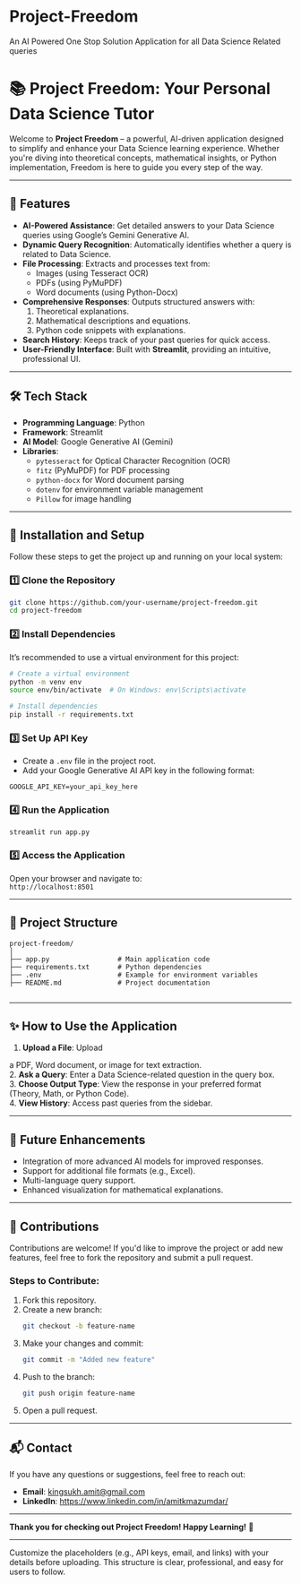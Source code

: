 # Project-Freedom
An AI Powered One Stop Solution Application for all Data Science Related queries
# 📚 Project Freedom: Your Personal Data Science Tutor

Welcome to **Project Freedom** – a powerful, AI-driven application designed to simplify and enhance your Data Science learning experience. Whether you're diving into theoretical concepts, mathematical insights, or Python implementation, Freedom is here to guide you every step of the way.

---

## 🚀 Features

- **AI-Powered Assistance**: Get detailed answers to your Data Science queries using Google’s Gemini Generative AI.
- **Dynamic Query Recognition**: Automatically identifies whether a query is related to Data Science.
- **File Processing**: Extracts and processes text from:
  - Images (using Tesseract OCR)
  - PDFs (using PyMuPDF)
  - Word documents (using Python-Docx)
- **Comprehensive Responses**: Outputs structured answers with:
  1. Theoretical explanations.
  2. Mathematical descriptions and equations.
  3. Python code snippets with explanations.
- **Search History**: Keeps track of your past queries for quick access.
- **User-Friendly Interface**: Built with **Streamlit**, providing an intuitive, professional UI.

---

## 🛠️ Tech Stack

- **Programming Language**: Python
- **Framework**: Streamlit
- **AI Model**: Google Generative AI (Gemini)
- **Libraries**:
  - `pytesseract` for Optical Character Recognition (OCR)
  - `fitz` (PyMuPDF) for PDF processing
  - `python-docx` for Word document parsing
  - `dotenv` for environment variable management
  - `Pillow` for image handling

---

## 🔧 Installation and Setup

Follow these steps to get the project up and running on your local system:

### 1️⃣ Clone the Repository

```bash
git clone https://github.com/your-username/project-freedom.git
cd project-freedom
```

### 2️⃣ Install Dependencies

It’s recommended to use a virtual environment for this project:

```bash
# Create a virtual environment
python -m venv env
source env/bin/activate  # On Windows: env\Scripts\activate

# Install dependencies
pip install -r requirements.txt
```

### 3️⃣ Set Up API Key

- Create a `.env` file in the project root.
- Add your Google Generative AI API key in the following format:

```
GOOGLE_API_KEY=your_api_key_here
```

### 4️⃣ Run the Application

```bash
streamlit run app.py
```

### 5️⃣ Access the Application

Open your browser and navigate to:  
`http://localhost:8501`

---

## 📂 Project Structure

```
project-freedom/
│
├── app.py                 # Main application code
├── requirements.txt       # Python dependencies
├── .env                   # Example for environment variables
├── README.md              # Project documentation


```

---

## ✨ How to Use the Application

1. **Upload a File**: Upload

a PDF, Word document, or image for text extraction.  
2. **Ask a Query**: Enter a Data Science-related question in the query box.  
3. **Choose Output Type**: View the response in your preferred format (Theory, Math, or Python Code).  
4. **View History**: Access past queries from the sidebar.  

---

## 🌟 Future Enhancements

- Integration of more advanced AI models for improved responses.  
- Support for additional file formats (e.g., Excel).  
- Multi-language query support.  
- Enhanced visualization for mathematical explanations.  

---

## 🤝 Contributions

Contributions are welcome! If you'd like to improve the project or add new features, feel free to fork the repository and submit a pull request.

### Steps to Contribute:

1. Fork this repository.
2. Create a new branch:  
   ```bash
   git checkout -b feature-name
   ```
3. Make your changes and commit:  
   ```bash
   git commit -m "Added new feature"
   ```
4. Push to the branch:  
   ```bash
   git push origin feature-name
   ```
5. Open a pull request.

---

## 📬 Contact

If you have any questions or suggestions, feel free to reach out:

- **Email**: kingsukh.amit@gmail.com
- **LinkedIn**: https://www.linkedin.com/in/amitkmazumdar/

---

**Thank you for checking out Project Freedom! Happy Learning!** 🎉

--- 

Customize the placeholders (e.g., API keys, email, and links) with your details before uploading. This structure is clear, professional, and easy for users to follow.

